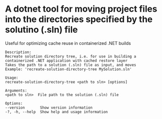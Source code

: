 # A dotnet tool for moving project files into the directories specified by the solutino (.sln) file

Useful for optimizing cache reuse in containerized .NET builds

```
Description:
Recreate solution directory tree, i.e. for use in building a containerized .NET application with cached restore layer
Takes the path to a solution (.sln) file as input, and moves
Example: 'recreate-solution-directory-tree MySolution.sln'

Usage:
recreate-solution-directory-tree <path to sln> [options]

Arguments:
<path to sln>  File path to the solution (.sln) file

Options:
--version       Show version information
-?, -h, --help  Show help and usage information
```
